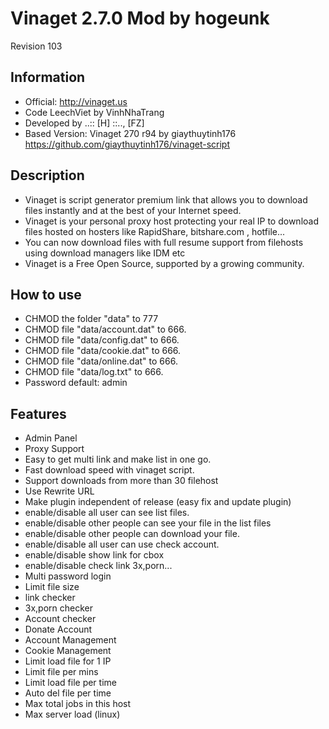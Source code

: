 Vinaget 2.7.0 Mod by hogeunk
============================
Revision 103

Information
-----------
- Official: http://vinaget.us
- Code LeechViet by VinhNhaTrang
- Developed by ..:: [H] ::.., [FZ]
- Based Version: Vinaget 270 r94 by giaythuytinh176
  https://github.com/giaythuytinh176/vinaget-script

Description
-----------
- Vinaget is script generator premium link that allows you to download files instantly and at the best of your Internet speed.
- Vinaget is your personal proxy host protecting your real IP to download files hosted on hosters like RapidShare, bitshare.com , hotfile...
- You can now download files with full resume support from filehosts using download managers like IDM etc
- Vinaget is a Free Open Source, supported by a growing community.

How to use
----------
- CHMOD the folder "data" to 777
- CHMOD file "data/account.dat" to 666.
- CHMOD file "data/config.dat" to 666.
- CHMOD file "data/cookie.dat" to 666.
- CHMOD file "data/online.dat" to 666.
- CHMOD file "data/log.txt" to 666.
- Password default: admin

Features
--------
- Admin Panel
- Proxy Support
- Easy to get multi link and make list in one go.
- Fast download speed with vinaget script.
- Support downloads from more than 30 filehost
- Use Rewrite URL
- Make plugin independent of release (easy fix and update plugin)
- enable/disable all user can see list files.
- enable/disable other people can see your file in the list files
- enable/disable other people can download your file.
- enable/disable all user can use check account.
- enable/disable show link for cbox
- enable/disable check link 3x,porn...
- Multi password login
- Limit file size
- link checker
- 3x,porn checker
- Account checker
- Donate Account
- Account Management
- Cookie Management
- Limit load file for 1 IP
- Limit file per mins
- Limit load file per time
- Auto del file per time
- Max total jobs in this host
- Max server load (linux)
